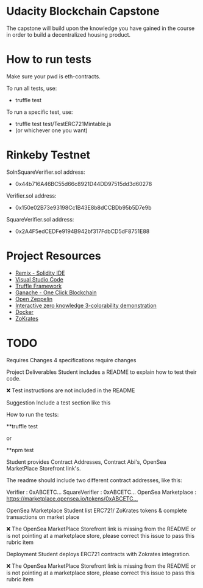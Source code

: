 # Udacity Blockchain Capstone

The capstone will build upon the knowledge you have gained in the course in order to build a decentralized housing product.

# How to run tests

Make sure your pwd is eth-contracts.

To run all tests, use:

- truffle test

To run a specific test, use:

- truffle test test/TestERC721Mintable.js
- (or whichever one you want)

# Rinkeby Testnet

SolnSquareVerifier.sol address:

- 0x44b716A46BC55d66c8921D44DD97515dd3d60278

Verifier.sol address:

- 0x150e02B73e93198Cc1B43E8b8dCCBDb95b5D7e9b

SquareVerifier.sol address:

- 0x2A4F5edCEDFe9194B942bf317FdbCD5dF8751E88

# Project Resources

- [Remix - Solidity IDE](https://remix.ethereum.org/)
- [Visual Studio Code](https://code.visualstudio.com/)
- [Truffle Framework](https://truffleframework.com/)
- [Ganache - One Click Blockchain](https://truffleframework.com/ganache)
- [Open Zeppelin ](https://openzeppelin.org/)
- [Interactive zero knowledge 3-colorability demonstration](http://web.mit.edu/~ezyang/Public/graph/svg.html)
- [Docker](https://docs.docker.com/install/)
- [ZoKrates](https://github.com/Zokrates/ZoKrates)

# TODO

Requires Changes
4 specifications require changes

Project Deliverables
Student includes a README to explain how to test their code.

:x: Test instructions are not included in the README

Suggestion
Include a test section like this

How to run the tests:

\*\*truffle test

or

\*\*npm test

Student provides Contract Addresses, Contract Abi's, OpenSea MarketPlace Storefront link's.

The readme should include two different contract addresses, like this:

Verifier : 0xABCETC...
SquareVerifier : 0xABCETC…
OpenSea Marketplace : https://marketplace.opensea.io/tokens/0xABCETC…

OpenSea Marketplace
Student list ERC721/ ZoKrates tokens & complete transactions on market place

:x: The OpenSea MarketPlace Storefront link is missing from the README or is not pointing at a marketplace store, please correct this issue to pass this rubric item

Deployment
Student deploys ERC721 contracts with Zokrates integration.

:x: The OpenSea MarketPlace Storefront link is missing from the README or is not pointing at a marketplace store, please correct this issue to pass this rubric item

